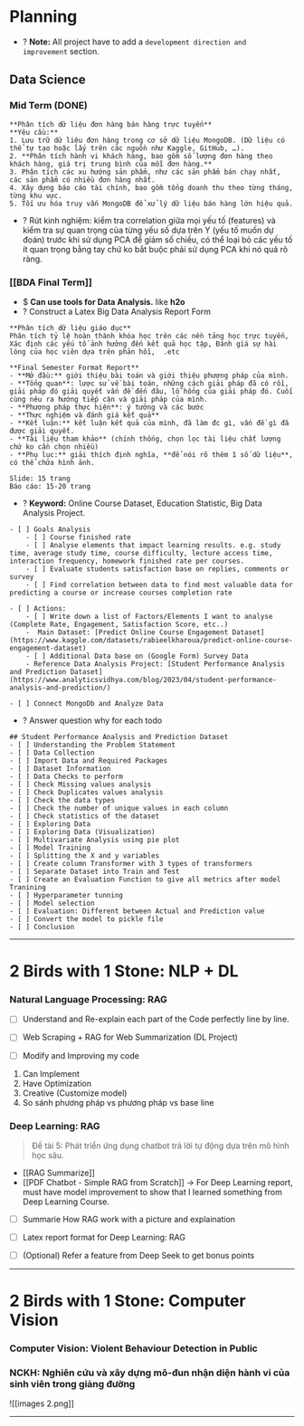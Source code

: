 # Planning
+ ? **Note:** All project have to add a `development direction and improvement` section.

## Data Science 
### Mid Term (DONE)
```ad-success
**Phân tích dữ liệu đơn hàng bán hàng trực tuyến**
**Yêu cầu:**
1. Lưu trữ dữ liệu đơn hàng trong cơ sở dữ liệu MongoDB. (Dữ liệu có thể tự tạo hoặc lấy trên các nguồn như Kaggle, GitHub, …).
2. **Phân tích hành vi khách hàng, bao gồm số lượng đơn hàng theo khách hàng, giá trị trung bình của mỗi đơn hàng.**
3. Phân tích các xu hướng sản phẩm, như các sản phẩm bán chạy nhất, các sản phẩm có nhiều đơn hàng nhất.
4. Xây dựng báo cáo tài chính, bao gồm tổng doanh thu theo từng tháng, từng khu vực.
5. Tối ưu hóa truy vấn MongoDB để xử lý dữ liệu bán hàng lớn hiệu quả.
```
+ ? Rút kinh nghiệm: kiểm tra correlation giữa mọi yếu tố (features) và kiểm tra sự quan trọng của từng yếu số dựa trên Y (yếu tố muốn dự đoán) trước khi sử dụng PCA để giảm số chiều, có thể loại bỏ các yếu tố ít quan trọng bằng tay chứ ko bắt buộc phải sử dụng PCA khi nó quá rõ ràng. 

### [[BDA Final Term]]
+ $ **Can use tools for Data Analysis.** like **h2o**  
+ ? Construct a Latex Big Data Analysis Report Form  
```ad-info
**Phân tích dữ liệu giáo dục** 
Phân tích tỷ lệ hoàn thành khóa học trên các nền tảng học trực tuyến, Xác định các yếu tố ảnh hưởng đến kết quả học tập, Đánh giá sự hài lòng của học viên dựa trên phản hồi,  .etc

**Final Semester Format Report** 
- **Mở đầu:** giới thiệu bài toán và giới thiệu phương pháp của mình. 
- **Tổng quan**: lược sử về bài toán, những cách giải pháp đã có rồi, giải pháp đó giải quyết vấn đề đến đâu, lỗ hổng của giải pháp đó. Cuối cùng nêu ra hướng tiếp cận và giải pháp của mình.  
- **Phương pháp thực hiện**: ý tưởng và các bước
- **Thực nghiệm và đánh giá kết quả**
- **Kết luận:** kết luận kết quả của mình, đã làm đc gì, vấn đề gì đã được giải quyết.  
- **Tài liệu tham khảo** (chính thống, chọn lọc tài liệu chất lượng chứ ko cần chọn nhiều)
- **Phụ lục:** giải thích định nghĩa, **để nói rõ thêm 1 số dữ liệu**, có thể chứa hình ảnh.  

Slide: 15 trang
Báo cáo: 15-20 trang
```

+ ? **Keyword:** Online Course Dataset, Education Statistic, Big Data Analysis Project.
```ad-note
- [ ] Goals Analysis 
	- [ ] Course finished rate
	- [ ] Analyse elements that impact learning results. e.g. study time, average study time, course difficulty, lecture access time, interaction frequency, homework finished rate per courses.  
	- [ ] Evaluate students satisfaction base on replies, comments or survey
	- [ ] Find correlation between data to find most valuable data for predicting a course or increase courses completion rate 

- [ ] Actions:
	- [ ] Write down a list of Factors/Elements I want to analyse (Complete Rate, Engagement, Satisfaction Score, etc..)
	-  Main Dataset: [Predict Online Course Engagement Dataset](https://www.kaggle.com/datasets/rabieelkharoua/predict-online-course-engagement-dataset)
	- [ ] Additional Data base on (Google Form) Survey Data
	- Reference Data Analysis Project: [Student Performance Analysis and Prediction Dataset](https://www.analyticsvidhya.com/blog/2023/04/student-performance-analysis-and-prediction/)

- [ ] Connect MongoDb and Analyze Data
```


+ ? Answer question why for each todo
```ad-todo
## Student Performance Analysis and Prediction Dataset
- [ ] Understanding the Problem Statement
- [ ] Data Collection
- [ ] Import Data and Required Packages
- [ ] Dataset Information
- [ ] Data Checks to perform
- [ ] Check Missing values analysis
- [ ] Check Duplicates values analysis
- [ ] Check the data types
- [ ] Check the number of unique values in each column 
- [ ] Check statistics of the dataset
- [ ] Exploring Data
- [ ] Exploring Data (Visualization)
- [ ] Multivariate Analysis using pie plot
- [ ] Model Training
- [ ] Splitting the X and y variables
- [ ] Create column Transformer with 3 types of transformers
- [ ] Separate Dataset into Train and Test
- [ ] Create an Evaluation Function to give all metrics after model Tranining
- [ ] Hyperparameter tunning
- [ ] Model selection
- [ ] Evaluation: Different between Actual and Prediction value
- [ ] Convert the model to pickle file
- [ ] Conclusion
```

---
# 2 Birds with 1 Stone: NLP + DL
### Natural Language Processing: RAG
- [ ] Understand and Re-explain each part of the Code perfectly line by line. 
- [ ] Web Scraping + RAG for Web Summarization (DL Project)
- [ ] Modify and Improving my code


1) Can Implement
2) Have Optimization
3) Creative (Customize model)
4) So sánh phương pháp vs phương pháp vs base line


### Deep Learning: RAG
>Đề tài 5: Phát triển ứng dụng chatbot trả lời tự động dựa trên mô hình học sâu.
+ [[RAG Summarize]]
+ [[PDF Chatbot - Simple RAG from Scratch]]
-> For Deep Learning report, must have model improvement to show that I learned something from Deep Learning Course.

- [ ] Summarie How RAG work with a picture and explaination
- [ ] Latex report format for Deep Learning: RAG
- [ ] (Optional) Refer a feature from Deep Seek to get bonus points



---

# 2 Birds with 1 Stone: Computer Vision
### Computer Vision: Violent Behaviour Detection in Public

### NCKH:  Nghiên cứu và xây dựng mô-đun nhận diện hành vi của sinh viên trong giảng đường

![[images 2.png]]


---

